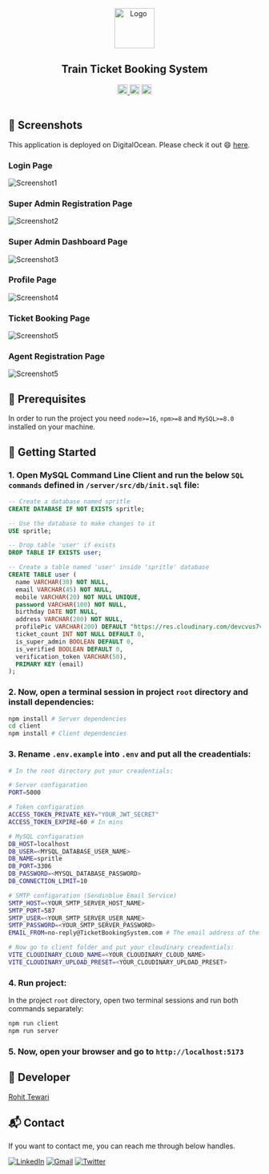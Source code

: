 <div align="center">

<!-- Title: -->
  <a href="https://spritle.rohittewari.live" target="_blank">
    <img src="./client/public/ticket.png" height="80" alt="Logo">
  </a>

<!-- Short description: -->
<h2>Train Ticket Booking System</h2>

<!-- Labels: -->
  <div>
  <a href="https://spritle.rohittewari.live" target="_blank">
    <img src="https://img.shields.io/website-up-down-green-red/https/spritle.rohittewari.live.svg" height="20" alt="Website up">
  </a>
  <img src="https://img.shields.io/github/repo-size/rtewari056/train-ticket-booking-system.svg?label=Repo%20size" height="20" alt="Repo size">
  <img src="https://img.shields.io/github/languages/top/rtewari056/train-ticket-booking-system" height="20" alt="GitHub top language">
  </div>

</div>

<br/>

## 🚀 Screenshots

This application is deployed on DigitalOcean. Please check it out :smile: [here](https://spritle.rohittewari.live).

### Login Page
![Screenshot1](./screenshots/screenshot1.png)

### Super Admin Registration Page
![Screenshot2](./screenshots/screenshot2.png)

### Super Admin Dashboard Page
![Screenshot3](./screenshots/screenshot3.png)

### Profile Page
![Screenshot4](./screenshots/screenshot4.png)

### Ticket Booking Page
![Screenshot5](./screenshots/screenshot5.png)

### Agent Registration Page
![Screenshot5](./screenshots/screenshot6.png)

## 📖 Prerequisites

In order to run the project you need `node>=16`, `npm>=8` and `MySQL>=8.0` installed on your machine.

## 🚩 Getting Started

### 1. Open MySQL Command Line Client and run the below `SQL commands` defined in `/server/src/db/init.sql` file:

```sql
-- Create a database named spritle
CREATE DATABASE IF NOT EXISTS spritle;

-- Use the database to make changes to it
USE spritle;

-- Drop table 'user' if exists
DROP TABLE IF EXISTS user;

-- Create a table named 'user' inside 'spritle' database
CREATE TABLE user (
  name VARCHAR(30) NOT NULL,
  email VARCHAR(45) NOT NULL,
  mobile VARCHAR(20) NOT NULL UNIQUE,
  password VARCHAR(100) NOT NULL,
  birthday DATE NOT NULL,
  address VARCHAR(200) NOT NULL,
  profilePic VARCHAR(200) DEFAULT "https://res.cloudinary.com/devcvus7v/image/upload/v1674454463/ticket_booking_system/avatar.png",
  ticket_count INT NOT NULL DEFAULT 0,
  is_super_admin BOOLEAN DEFAULT 0,
  is_verified BOOLEAN DEFAULT 0,
  verification_token VARCHAR(50),
  PRIMARY KEY (email)
);
```

### 2. Now, open a terminal session in project `root` directory and install dependencies:

```bash
npm install # Server dependencies
cd client
npm install # Client dependencies
```

### 3. Rename `.env.example` into `.env` and put all the creadentials:
```bash
# In the root directory put your creadentials:

# Server configaration
PORT=5000

# Token configaration
ACCESS_TOKEN_PRIVATE_KEY="YOUR_JWT_SECRET"
ACCESS_TOKEN_EXPIRE=60 # In mins

# MySQL configaration
DB_HOST=localhost
DB_USER=<MYSQL_DATABASE_USER_NAME>
DB_NAME=spritle
DB_PORT=3306
DB_PASSWORD=<MYSQL_DATABASE_PASSWORD>
DB_CONNECTION_LIMIT=10

# SMTP configaration (Sendinblue Email Service)
SMTP_HOST=<YOUR_SMTP_SERVER_HOST_NAME>
SMTP_PORT=587
SMTP_USER=<YOUR_SMTP_SERVER_USER_NAME>
SMTP_PASSWORD=<YOUR_SMTP_SERVER_PASSWORD>
EMAIL_FROM=no-reply@TicketBookingSystem.com # The email address of the sender

# Now go to client folder and put your cloudinary creadentials:
VITE_CLOUDINARY_CLOUD_NAME=<YOUR_CLOUDINARY_CLOUD_NAME>
VITE_CLOUDINARY_UPLOAD_PRESET=<YOUR_CLOUDINARY_UPLOAD_PRESET>
```


### 4. Run project:
In the project `root` directory, open two terminal sessions and run both commands separately:

```bash
npm run client
npm run server
```

### 5. Now, open your browser and go to `http://localhost:5173`

## 👤 Developer

[Rohit Tewari](https://github.com/rtewari056)

## 📬 Contact

If you want to contact me, you can reach me through below handles.

<a href="https://linkedin.com/in/rtewari056" target="_blank"><img src="https://img.shields.io/badge/LinkedIn-0077B5?style=for-the-badge&logo=linkedin&logoColor=white" alt="LinkedIn"/></a>
<a href="mailto:rtewari056@gmail.com"><img  alt="Gmail" src="https://img.shields.io/badge/Gmail-D14836?style=for-the-badge&logo=gmail&logoColor=white" /></a>
<a href="https://twitter.com/rtewari056" target="_blank"><img src="https://img.shields.io/badge/Twitter-1DA1F2?style=for-the-badge&logo=twitter&logoColor=white" alt="Twitter"/></a>